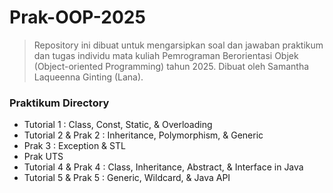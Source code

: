 # Prak-OOP-2025

> Repository ini dibuat untuk mengarsipkan soal dan jawaban praktikum dan tugas individu mata kuliah Pemrograman Berorientasi Objek (Object-oriented Programming) tahun 2025. Dibuat oleh Samantha Laqueenna Ginting (Lana).

### Praktikum Directory
- Tutorial 1            : Class, Const, Static, & Overloading
- Tutorial 2 & Prak 2   : Inheritance, Polymorphism, & Generic
- Prak 3                : Exception & STL
- Prak UTS
- Tutorial 4 & Prak 4   : Class, Inheritance, Abstract, & Interface in Java
- Tutorial 5 & Prak 5   : Generic, Wildcard, & Java API
